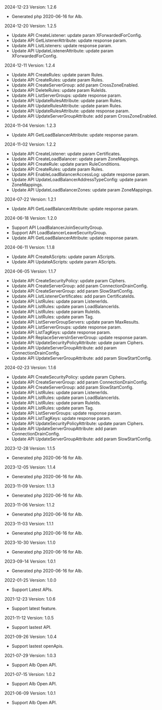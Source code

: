 2024-12-23 Version: 1.2.6
- Generated php 2020-06-16 for Alb.

2024-12-20 Version: 1.2.5
- Update API CreateListener: update param XForwardedForConfig.
- Update API GetListenerAttribute: update response param.
- Update API ListListeners: update response param.
- Update API UpdateListenerAttribute: update param XForwardedForConfig.


2024-12-11 Version: 1.2.4
- Update API CreateRules: update param Rules.
- Update API CreateRules: update param Rules.
- Update API CreateServerGroup: add param CrossZoneEnabled.
- Update API DeleteRules: update param RuleIds.
- Update API ListServerGroups: update response param.
- Update API UpdateRulesAttribute: update param Rules.
- Update API UpdateRulesAttribute: update param Rules.
- Update API UpdateRulesAttribute: update response param.
- Update API UpdateServerGroupAttribute: add param CrossZoneEnabled.


2024-11-04 Version: 1.2.3
- Update API GetLoadBalancerAttribute: update response param.


2024-11-02 Version: 1.2.2
- Update API CreateListener: update param Certificates.
- Update API CreateLoadBalancer: update param ZoneMappings.
- Update API CreateRule: update param RuleConditions.
- Update API CreateRules: update param Rules.
- Update API EnableLoadBalancerAccessLog: update response param.
- Update API UpdateLoadBalancerAddressTypeConfig: update param ZoneMappings.
- Update API UpdateLoadBalancerZones: update param ZoneMappings.


2024-07-22 Version: 1.2.1
- Update API GetLoadBalancerAttribute: update response param.


2024-06-18 Version: 1.2.0
- Support API LoadBalancerJoinSecurityGroup.
- Support API LoadBalancerLeaveSecurityGroup.
- Update API GetLoadBalancerAttribute: update response param.


2024-06-11 Version: 1.1.8
- Update API CreateAScripts: update param AScripts.
- Update API UpdateAScripts: update param AScripts.


2024-06-05 Version: 1.1.7
- Update API CreateSecurityPolicy: update param Ciphers.
- Update API CreateServerGroup: add param ConnectionDrainConfig.
- Update API CreateServerGroup: add param SlowStartConfig.
- Update API ListListenerCertificates: add param CertificateIds.
- Update API ListRules: update param ListenerIds.
- Update API ListRules: update param LoadBalancerIds.
- Update API ListRules: update param RuleIds.
- Update API ListRules: update param Tag.
- Update API ListServerGroupServers: update param MaxResults.
- Update API ListServerGroups: update response param.
- Update API ListTagKeys: update response param.
- Update API ReplaceServersInServerGroup: update response param.
- Update API UpdateSecurityPolicyAttribute: update param Ciphers.
- Update API UpdateServerGroupAttribute: add param ConnectionDrainConfig.
- Update API UpdateServerGroupAttribute: add param SlowStartConfig.


2024-02-23 Version: 1.1.6
- Update API CreateSecurityPolicy: update param Ciphers.
- Update API CreateServerGroup: add param ConnectionDrainConfig.
- Update API CreateServerGroup: add param SlowStartConfig.
- Update API ListRules: update param ListenerIds.
- Update API ListRules: update param LoadBalancerIds.
- Update API ListRules: update param RuleIds.
- Update API ListRules: update param Tag.
- Update API ListServerGroups: update response param.
- Update API ListTagKeys: update response param.
- Update API UpdateSecurityPolicyAttribute: update param Ciphers.
- Update API UpdateServerGroupAttribute: add param ConnectionDrainConfig.
- Update API UpdateServerGroupAttribute: add param SlowStartConfig.


2023-12-28 Version: 1.1.5
- Generated php 2020-06-16 for Alb.

2023-12-05 Version: 1.1.4
- Generated php 2020-06-16 for Alb.

2023-11-09 Version: 1.1.3
- Generated php 2020-06-16 for Alb.

2023-11-06 Version: 1.1.2
- Generated php 2020-06-16 for Alb.

2023-11-03 Version: 1.1.1
- Generated php 2020-06-16 for Alb.

2023-10-30 Version: 1.1.0
- Generated php 2020-06-16 for Alb.

2023-09-14 Version: 1.0.1
- Generated php 2020-06-16 for Alb.

2022-01-25 Version: 1.0.0
- Support Latest APIs.

2021-12-23 Version: 1.0.6
- Support latest feature.

2021-11-12 Version: 1.0.5
- Support lastest API.

2021-09-26 Version: 1.0.4
- Support lastest openApis.

2021-07-29 Version: 1.0.3
- Support Alb Open API.

2021-07-15 Version: 1.0.2
- Support Alb Open API.

2021-06-09 Version: 1.0.1
- Support Alb Open API.

